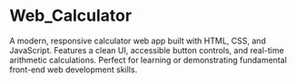 # Web_Calculator
A modern, responsive calculator web app built with HTML, CSS, and JavaScript. Features a clean UI, accessible button controls, and real-time arithmetic calculations. Perfect for learning or demonstrating fundamental front-end web development skills.
